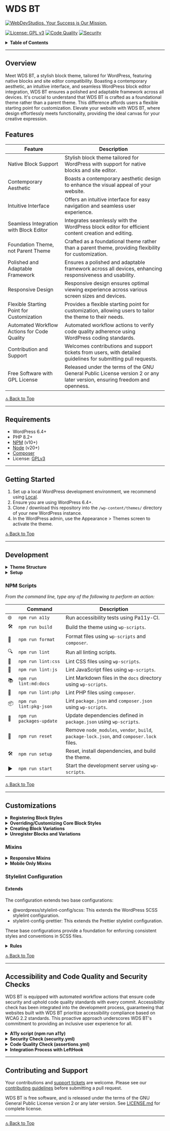 # WDS BT

[![WebDevStudios. Your Success is Our Mission.](https://webdevstudios.com/wp-content/uploads/2024/02/wds-banner.png)](https://webdevstudios.com/contact/)

[![License: GPL v3](https://img.shields.io/badge/License-GPLv3-blue.svg)](https://www.gnu.org/licenses/gpl-3.0)
[![Code Quality](https://github.com/WebDevStudios/wds-bt/actions/workflows/assertions.yml/badge.svg)](https://github.com/WebDevStudios/wds-bt/actions/workflows/assertions.yml)
[![Security](https://github.com/WebDevStudios/wds-bt/actions/workflows/security.yml/badge.svg)](https://github.com/WebDevStudios/wds-bt/actions/workflows/security.yml)


<details>
	<summary><b>Table of Contents</b></summary>
	<a name="back-to-top"></a>

- [Overview](#overview)
- [Features](#features)
- [Requirements](#requirements)
- [Getting Started](#getting-started)
- [Development](#development)
	- [NPM Scripts](#npm-scripts)
- [Customizations](#customizations)
		- [Implementation](#implementation)
	- [Mixins](#mixins)
	- [Stylelint Configuration](#stylelint-configuration)
		- [Extends](#extends)
- [Accessibility and Code Quality and Security Checks](#accessibility-and-code-quality-and-security-checks)
- [Contributing and Support](#contributing-and-support)

</details>

***

## Overview
Meet WDS BT, a stylish block theme, tailored for WordPress, featuring native blocks and site editor compatibility. Boasting a contemporary aesthetic, an intuitive interface, and seamless WordPress block editor integration, WDS BT ensures a polished and adaptable framework across all devices. It's crucial to understand that WDS BT is crafted as a foundational theme rather than a parent theme. This difference affords users a flexible starting point for customization. Elevate your website with WDS BT, where design effortlessly meets functionality, providing the ideal canvas for your creative expression.

## Features

| Feature                                          | Description                                                                                         |
|--------------------------------------------------|-----------------------------------------------------------------------------------------------------|
| Native Block Support                             | Stylish block theme tailored for WordPress with support for native blocks and site editor.          |
| Contemporary Aesthetic                           | Boasts a contemporary aesthetic design to enhance the visual appeal of your website.                |
| Intuitive Interface                              | Offers an intuitive interface for easy navigation and seamless user experience.                      |
| Seamless Integration with Block Editor           | Integrates seamlessly with the WordPress block editor for efficient content creation and editing.     |
| Foundation Theme, not Parent Theme               | Crafted as a foundational theme rather than a parent theme, providing flexibility for customization. |
| Polished and Adaptable Framework                 | Ensures a polished and adaptable framework across all devices, enhancing responsiveness and usability. |
| Responsive Design                                | Responsive design ensures optimal viewing experience across various screen sizes and devices.        |
| Flexible Starting Point for Customization        | Provides a flexible starting point for customization, allowing users to tailor the theme to their needs. |
| Automated Workflow Actions for Code Quality      | Automated workflow actions to verify code quality adherence using WordPress coding standards.        |
| Contribution and Support                        | Welcomes contributions and support tickets from users, with detailed guidelines for submitting pull requests. |
| Free Software with GPL License                  | Released under the terms of the GNU General Public License version 2 or any later version, ensuring freedom and openness. |

[🔝 Back to Top](#wds-bt)
***

## Requirements

- WordPress 6.4+
- PHP 8.2+
- [NPM](https://npmjs.com) (v10+)
- [Node](https://nodejs.org) (v20+)
- [Composer](https://getcomposer.org/)
- License: [GPLv3](https://www.gnu.org/licenses/gpl-3.0.html)


***
## Getting Started

1. Set up a local WordPress development environment, we recommend using [Local](https://localwp.com/).
2. Ensure you are using WordPress 6.4+.
3. Clone / download this repository into the `/wp-content/themes/` directory of your new WordPress instance.
4. In the WordPress admin, use the Appearance > Themes screen to activate the theme.

[🔝 Back to Top](#wds-bt)
***

## Development

<details closed>
  <summary><b>Theme Structure</b></summary>
	<pre>
		<code>
			└── wds=bt/
				├── CONTRIBUTING.md
				├── README.md
				├── a11y.cjs
				├── assets
				│   ├── fonts
				│   ├── images
				│   ├── index.js
				│   ├── js
				│   │   ├── block-filters
				│   │   │   ├── index.js
				│   │   │   └── unregister-core-embed.js
				│   │   ├── block-variations
				│   │   │   └── index.js
				│   │   ├── global
				│   │   │   ├── header.js
				│   │   │   ├── index.js
				│   │   │   └── table.js
				│   │   ├── index.js
				│   │   └── templates
				│   │       └── index.js
				│   └── scss
				│       ├── abstracts
				│       │   ├── _abstracts.scss
				│       │   ├── _mobile-only-mixins.scss
				│       │   ├── _responsive-mixins.scss
				│       │   └── _utility.scss
				│       ├── base
				│       │   ├── _base.scss
				│       │   ├── _global.scss
				│       │   └── _pagination.scss
				│       ├── blocks
				│       │   └── core
				│       │       ├── ...
				│       │   └── custom
				│       │       ├── _custom.scss
				│       ├── components
				│       │   ├── _components.scss
				│       │   └── _forms.scss
				│       ├── index.scss
				│       ├── layout
				│       │   ├── _footer.scss
				│       │   ├── _header.scss
				│       │   └── _layout.scss
				│       └── pages
				│           ├── _404.scss
				│           ├── _archive.scss
				│           ├── _pages.scss
				│           └── _search.scss
				├── composer.json
				├── composer.lock
				├── functions.php
				├── inc
				│   ├── functions
				│   │   └── security.php
				│   ├── hooks
				│   │   ├── enable-svg.php
				│   │   ├── enqueue-block-stylesheet.php
				│   │   ├── register-block-categories.php
				│   │   ├── register-block-pattern-categories.php
				│   │   ├── register-block-styles.php
				│   │   ├── register-block-variations.php
				│   │   ├── remove-archive-title-prefix.php
				│   │   └── unregister-block-variations.php
				│   └── setup
				│       ├── preload-scripts.php
				│       ├── scripts.php
				│       └── setup.php
				├── lefthook.yml
				├── package-lock.json
				├── package.json
				├── parts
				│   ├── footer.html
				│   └── header.html
				├── patterns
				│   ├── footer-default.php
				│   └── header-default.php
				├── phpcs.xml.dist
				├── postcss.config.js
				├── readme.txt
				├── screenshot.png
				├── style.css
				├── styles
				│   └── dark.json
				├── templates
				│   ├── 404.html
				│   ├── archive.html
				│   ├── index.html
				│   ├── page-blank.html
				│   ├── page-no-title.html
				│   ├── page.html
				│   ├── search.html
				│   └── single.html
				├── theme.json
				├── webpack.config.js
				└── webpack.prod.js
		</code>
	</pre>
</details>

<details closed>
<summary><b>Setup</b></summary>

From the command line, change directories to your new theme directory:

```bash
cd /wp-content/themes/your-theme
```

Install theme dependencies and trigger an initial build.

>Note: You will need to have Composer 2 and NPM 10 installed first.

```bash
npm i && composer i
```
</details>


### NPM Scripts

*From the command line, type any of the following to perform an action:*

|  | Command | Description |
|-------|---------|-------------|
| 🌐 | `npm run a11y` | Run accessibility tests using Pa11y-CI. |
| 🛠️ | `npm run build` | Build the theme using `wp-scripts`. |
| 📝 | `npm run format` | Format files using `wp-scripts` and `composer`. |
| 🔍 | `npm run lint` | Run all linting scripts. |
| 🎨 | `npm run lint:css` | Lint CSS files using `wp-scripts`. |
| 🚀 | `npm run lint:js` | Lint JavaScript files using `wp-scripts`. |
| 📚 | `npm run lint:md:docs` | Lint Markdown files in the `docs` directory using `wp-scripts`. |
| 🐘 | `npm run lint:php` | Lint PHP files using `composer`. |
| 📦 | `npm run lint:pkg-json` | Lint `package.json` and `composer.json` using `wp-scripts`. |
| 🔄 | `npm run packages-update` | Update dependencies defined in `package.json` using `wp-scripts`. |
| 🔄 | `npm run reset` | Remove `node_modules`, `vendor`, `build`, `package-lock.json`, and `composer.lock` files. |
| 🛠️ | `npm run setup` | Reset, install dependencies, and build the theme. |
| ▶️ | `npm run start` | Start the development server using `wp-scripts`. |


[🔝 Back to Top](#wds-bt)
***

## Customizations

<details closed>
<summary><b>Registering Block Styles</b></summary>

1. Open the `inc/hooks/register-block-styles.php` file in your theme directory.

2. Add a new block style entry with the following mandatory properties:

    - **Name:** The identifier used to compute a CSS class for the style.

    - **Label:** A human-readable label for the style.

    Example:

    ```php
    'block_name' => array(
        'name' => __( 'label', 'wdsbt' ),
    ),
    ```

</details>

<details closed>
<summary><b>Overriding/Customizing Core Block Styles</b></summary>

1. Navigate to the `assets/scss/blocks/core` directory within your theme.

2. Create an SCSS file with the exact filename as the block name you want to customize. This file will house your custom styles for that specific core block.

3. Files within the `assets/scss/blocks/core` directory are automatically enqueued, simplifying the integration of your custom styles into the WordPress block editor. Do not import these files into the main `index.scss`

4. After adding your custom SCSS file, run the following command to compile and apply your changes:

    ```bash
    npm run build
    ```

</details>

<details closed>
<summary><b>Creating Block Variations</b></summary>

1. In the `assets/js/block-variations` directory within your theme, create a new JavaScript file. This file will contain the definition of your block variation.

2. Import the newly created file into the `assets/js/block-variations/index.js` file. This step ensures that your variation is included in the build process.

3. Use the `wp.blocks.registerBlockVariation()` function to officially register your block variation. This function takes the name of the original block and an object defining the variation.

    Example:

    ```javascript
    // In your variations JavaScript file
    wp.blocks.registerBlockVariation('core/paragraph', {
        name: 'custom-variation',
        title: __('Custom Variation', 'wdsbt'),
        attributes: { /* Define your custom attributes here */ },
        // Add more variation settings as needed
    });
    ```

    **Original Block Name**: Provide the name of the original block for which you are creating the variation.
    **Variation Object**: Define the properties of your block variation, including the name, title, attributes, and any additional settings.

> **_NOTE:_** To find the correct block name, open the block editor, launch the browser console and type `wp.blocks.getBlockTypes()`. You will see the complete list of block names (from core or third-party).

</details>

<details closed>
<summary><b>Unregister Blocks and Variations</b></summary>

This functionality allows you to unregister and disable specific core Gutenberg blocks, styles, and variations that are not needed on your WordPress website. By removing these unused blocks and variations, you can streamline the Gutenberg editor and improve the overall performance of your site.

#### Implementation

The script in `assets/js/block-filters/unregister-core-embed.js` loops through a list of unused blocks and variations, unregistering them from the Gutenberg editor. Additionally, it keeps only the specified embed variations for the core/embed block.

<b>Example</b>

```javascript
// List of Gutenberg blocks to unregister
const unusedBlocks = [
    'core/file',
    'core/latest-comments',
    'core/rss',
    // Add more unused blocks as needed
];

// List of Gutenberg block variations to unregister
const unregisterBlockVariations = [
    // Example:
    // {
    //     blockName: 'core/group',
    //     blockVariationName: 'group-stack',
    // },
];

// Keep only the necessary embed variations
const keepEmbeds = [
    'twitter',
    'wordpress',
    'spotify',
    // Add more necessary embed variations as needed.
];
```

</details>

### Mixins

<details closed>
<summary><b>Responsive Mixins</b></summary>

This SCSS file `assets/scss/abstracts/_responsive-mixins.scss` provides mixins for creating responsive media queries with both minimum and maximum width conditions. The file promotes modular and maintainable styling by allowing the easy application of responsive styles based on screen width.

To use the responsive mixin, include it in your SCSS code and customize it according to your project's breakpoints. Here's an example:

```scss
// Usage examples
.my-element {
  width: 100%;

  // Apply styles when the screen width is 600px or more
  @include responsive-min(600px) {
    /* Your responsive styles for min-width: 600px */
  }

  // Apply styles when the screen width is up to 600px
  @include responsive-max(600px) {
    /* Your responsive styles for max-width: 600px */
  }

  // Apply styles when the screen width is between 600px and 1200px
  @include responsive-min(600px) and (max-width: 1200px) {
    /* Your responsive styles for a range of widths */
  }
}
```

</details>

<details closed>
<summary><b>Mobile Only Mixins</b></summary>

This SCSS file `assets/scss/abstracts/_mobile-only-mixins.scss` contains a mixin called `mobile-only` designed to visually hide elements for accessibility (a11y) while making them visible on mobile devices.

Include the `mobile-only` mixin in your SCSS file where you want to hide elements on desktop but make them visible on mobile:

```scss
// Example usage:
.my-element {
  @include mobile-only;
}
```
</details>

### Stylelint Configuration

#### Extends

The configuration extends two base configurations:

- @wordpress/stylelint-config/scss: This extends the WordPress SCSS stylelint configuration.
- stylelint-config-prettier: This extends the Prettier stylelint configuration.

These base configurations provide a foundation for enforcing consistent styles and conventions in SCSS files.

<details closed>
<summary><b>Rules</b></summary>

- `declaration-no-important`: Disallows the use of !important in declarations.
- `scss/at-rule-no-unknown`: Allows specific SCSS at-rules to be ignored, such as @apply, @layer, @variants, @responsive, and @screen.
- `string-quotes`: Enforces the use of single quotes for strings.
- `declaration-property-unit-allowed-list`: Specifies allowed units for the following properties:
  - font-size: allows only `em` and `rem`
  - line-height: unitless
  - border: allow only `px`
  - margin: allows only `em` and `rem`
  - padding: allows only `em` and `rem`

</details>

[🔝 Back to Top](#wds-bt)
***

## Accessibility and Code Quality and Security Checks

WDS BT is equipped with automated workflow actions that ensure code security and uphold code quality standards with every commit. Accessibility check has been integrated into the development process, guaranteeing that websites built with WDS BT prioritize accessibility compliance based on WCAG 2.2 standards. This proactive approach underscores WDS BT's commitment to providing an inclusive user experience for all.

<details closed>
<summary><b>A11y script (npm run a11y)</b></summary>

- **Purpose**: To guarantee that the theme meets the Web Content Accessibility Guidelines (WCAG) standards.
- **Configuration**: Accessibility checks are integrated into the development process using `pa11y-ci` by running `npm run a11y`.
- **Local Configuration**:
  - The `a11y.cjs` script prompts the developer to input a URL for testing accessibility.
	- If no URL is provided, it defaults to https://wdsbt.local.
	- The script runs pa11y-ci on the specified URL to perform the accessibility audit.
- **Violation Reports**: Any detected accessibility violations are displayed in the console for immediate review and action.

</details>

<details closed>
<summary><b>Security Check (security.yml)</b></summary>

- **Purpose**: Perform security checks on dependencies to identify vulnerabilities.
- **Configuration**: Uses `symfonycorp/security-checker-action@v5` for security scanning.
- **Concurrency Handling**: Ensures only one instance runs per branch concurrently, cancelling previous runs.
- **Job**:
  - **Name**: Security check
  - **OS**: Ubuntu latest
- **Conditional Execution**:
  - Runs only if:
    - Not a scheduled event (`schedule`), or
    - Scheduled event, but repository owner is not "webdevstudios."

</details>

<details closed>
<summary><b>Code Quality Check (assertions.yml)</b></summary>

- **Purpose**: To verify code quality adherence using WordPress coding standards.
- **Configuration**: The code quality check is performed using predefined assertions in `assertions.yml`.
- **Action Requirement**: All detected code issues and violations must be addressed and fixed before any commit can successfully pass through.
- **Report Display**: The assertions report will appear in the command-line interface (CLI) during the checks.

</details>

<details closed>
<summary><b>Integration Process with LeftHook</b></summary>

1. **Commit Changes**: Make your changes to the codebase as usual.
2. **Automated Checks on Commit**: LeftHook triggers automated checks upon each commit.
3. **Review Reports**: Check the generated reports for any accessibility violations or code quality issues.
4. **Address Issues**: Address and fix any identified violations or issues.
5. **Recommit**: Once all issues are resolved, recommit your changes.
6. **Passing Commit**: Your commit will successfully pass through once all checks are clear.
7. **Create Pull Request (PR)**: When you create a PR, the actions are triggered again to run on the PR branch.
8. **Review PR Checks**: Review the checks on the PR to ensure compliance before merging.

</details>

***

## Contributing and Support

Your contributions and [support tickets](https://github.com/WebDevStudios/wds-bt/issues) are welcome. Please see our [contributing guidelines](https://github.com/WebDevStudios/wds-bt/blob/main/CONTRIBUTING.md) before submitting a pull request.

WDS BT is free software, and is released under the terms of the GNU General Public License version 2 or any later version. See [LICENSE.md](https://github.com/WebDevStudios/wds-bt/blob/main/LICENSE.md) for complete license.

***

[🔝 Back to Top](#wds-bt)
